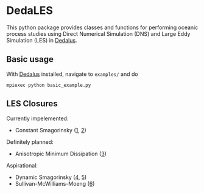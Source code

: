 # DedaLES

This python package provides classes and functions for performing oceanic process studies 
using Direct Numerical Simulation (DNS) and Large Eddy Simulation (LES) in [Dedalus]().

## Basic usage

With [Dedalus]() installed, navigate to `examples/` and do

```
mpiexec python basic_example.py
```

## LES Closures

Currently impelemented:

* Constant Smagorinsky ([1](), [2]())

Definitely planned:

* Anisotropic Minimum Dissipation ([3]())

Aspirational:

* Dynamic Smagorinsky ([4](), [5]())
* Sullivan-McWilliams-Moeng ([6]())

[Dedalus]: http://dedalus-project.org

[1]: https://en.wikipedia.org/wiki/Large_eddy_simulation#Smagorinsky–Lilly_model
[2]: https://aip.scitation.org/doi/pdf/10.1063/1.5037039?class=pdf
[3]: https://aip.scitation.org/doi/pdf/10.1063/1.5037039?class=pdf
[4]: https://en.wikipedia.org/wiki/Large_eddy_simulation#Germano_dynamic_model
[5]: https://aip.scitation.org/doi/abs/10.1063/1.857955
[6]: https://link.springer.com/article/10.1007/BF00713741
